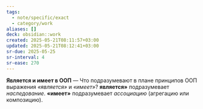 ```yaml
---
tags:
  - note/specific/exact
  - category/work
aliases: []
deck: obsidian::work
created: 2025-05-21T08:11:57+03:00
updated: 2025-05-21T08:12:41+03:00
sr-due: 2025-05-25
sr-interval: 4
sr-ease: 270
---
```


**Является и имеет в ООП**
—
Что подразумевают в плане принципов ООП выражения _«является»_ и _«имеет»_? **является»** подразумевает _наследование_. **«имеет»** подразумевает _ассоциацию_ (агрегацию или композицию).
